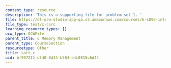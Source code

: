 ```yaml
---
content_type: resource
description: 'This is a supporting file for problem set 1. '
file: https://ol-ocw-studio-app-qa.s3.amazonaws.com/courses/6-s096-introduction-to-c-and-c-january-iap-2013/bf997211df400d14b504e4c0815c6d44_sort.c
file_type: text/x-csrc
learning_resource_types: []
ocw_type: OCWFile
parent_title: C Memory Management
parent_type: CourseSection
resourcetype: Other
title: sort.c
uid: bf997211-df40-0d14-b504-e4c0815c6d44
---
```

